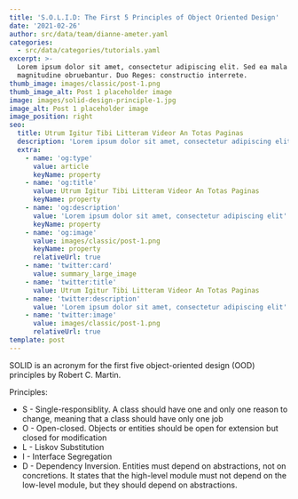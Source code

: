 ```yaml
---
title: 'S.O.L.I.D: The First 5 Principles of Object Oriented Design'
date: '2021-02-26'
author: src/data/team/dianne-ameter.yaml
categories:
  - src/data/categories/tutorials.yaml
excerpt: >-
  Lorem ipsum dolor sit amet, consectetur adipiscing elit. Sed ea mala virtuti
  magnitudine obruebantur. Duo Reges: constructio interrete.
thumb_image: images/classic/post-1.png
thumb_image_alt: Post 1 placeholder image
image: images/solid-design-principle-1.jpg
image_alt: Post 1 placeholder image
image_position: right
seo:
  title: Utrum Igitur Tibi Litteram Videor An Totas Paginas
  description: 'Lorem ipsum dolor sit amet, consectetur adipiscing elit'
  extra:
    - name: 'og:type'
      value: article
      keyName: property
    - name: 'og:title'
      value: Utrum Igitur Tibi Litteram Videor An Totas Paginas
      keyName: property
    - name: 'og:description'
      value: 'Lorem ipsum dolor sit amet, consectetur adipiscing elit'
      keyName: property
    - name: 'og:image'
      value: images/classic/post-1.png
      keyName: property
      relativeUrl: true
    - name: 'twitter:card'
      value: summary_large_image
    - name: 'twitter:title'
      value: Utrum Igitur Tibi Litteram Videor An Totas Paginas
    - name: 'twitter:description'
      value: 'Lorem ipsum dolor sit amet, consectetur adipiscing elit'
    - name: 'twitter:image'
      value: images/classic/post-1.png
      relativeUrl: true
template: post
---
```

SOLID is an acronym for the first five object-oriented design (OOD) principles by Robert C. Martin.

Principles:

*   S - Single-responsiblity. A class should have one and only one reason to change, meaning that a class should have only one job
*   O - Open-closed. Objects or entities should be open for extension but closed for modification
*   L - Liskov Substitution
*   I - Interface Segregation
*   D - Dependency Inversion. Entities must depend on abstractions, not on concretions. It states that the high-level module must not depend on the low-level module, but they should depend on abstractions.
